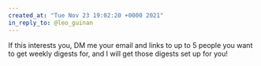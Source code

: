 ```yaml
---
created_at: "Tue Nov 23 19:02:20 +0000 2021"
in_reply_to: @leo_guinan
---
```


If this interests you, DM me your email and links to up to 5 people you want to get weekly digests for, and I will get those digests set up for you!